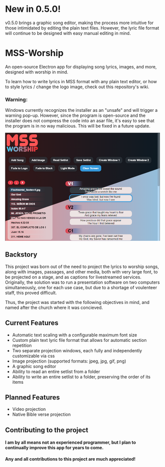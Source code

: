 # New in 0.5.0!
v0.5.0 brings a graphic song editor, making the process more intuitive for those intimidated by editing the plain text files. However, the lyric file format will continue to be designed with easy manual editing in mind.

# MSS-Worship
An open-source Electron app for displaying song lyrics, images, and more, designed with worship in mind.

To learn how to write lyrics in MSS format with any plain text editor, or how to style lyrics / change the logo image, check out this repository's wiki.

### Warning:
Windows currently recognizes the installer as an "unsafe" and will trigger a warning pop-up. However, since the program is open-source and the installer does not compress the code into an asar file, it's easy to see that the program is in no way malicious. This will be fixed in a future update.

![Screenshot of MSS Worship's main gui](./thumbnail_1.png)

## Backstory
This project was born out of the need to project the lyrics to worship songs, along with images, passages, and other media, both with very large font, to be projected on a stage, and as captions for livestreamed services. Originally, the solution was to run a presentation software on two computers simultaneously, one for each use case, but due to a shortage of voulenteer staff, this proved difficult. 

Thus, the project was started with the following objectives in mind, and named after the church where it was concieved.

## Current Features
- Automatic text scaling with a configurable maximum font size
- Custom plain text lyric file format that allows for automatic section repetition
- Two separate projection windows, each fully and independently customizable via css
- Image projection (supported formats: jpeg, jpg, gif, png)
- A graphic song editor
- Ability to read an entire setlist from a folder
- Ability to write an entire setlist to a folder, preserving the order of its items

## Planned Features
- Video projection
- Native Bible verse projection

## Contributing to the project
#### I am by all means not an experienced programmer, but I plan to continually improve this app for years to come.
#### Any and all contributions to this project are much appreciated!
